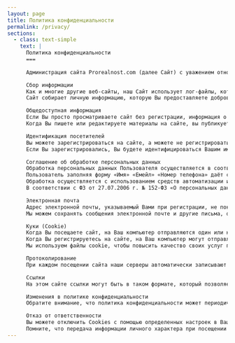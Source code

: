 ```yaml
---
layout: page  
title: Политика конфиденциальности 
permalink: /privacy/
sections:
  - class: text-simple
    text: |
      Политика конфиденциальности
      ===
      
      Администрация сайта Prorealnost.com (далее Сайт) с уважением относится к посетителям Сайта. Мы признаем важность конфиденциальности личной информации посетителей нашего Сайта. Пожалуйста, прочитайте следующую информацию о политике конфиденциальности, с помощью которой Вы даете согласие на сбор, хранение и использование Вашей личной информации в соответствии с этой политикой.

      Сбор информации  
      Как и многие другие веб-сайты, наш Сайт использует лог-файлы, которые содержат статистическую информацию о пользователях нашего Сайта, такие как IP-адрес, операционная система и тип браузера. Данная информация используются в служебных целях для администрирования Сайта.  
      Сайт собирает личную информацию, которую Вы предоставляете добровольно при посещении или регистрации на Сайте, например, Ваше имя или адрес электронной почты. Просматривать содержание Сайта можно и без прохождения процедуры регистрации.

      Общедоступная информация  
      Если Вы просто просматриваете сайт без регистрации, информация о Вас не публикуется на сайте.  
      Когда Вы пишете или редактируете материалы на сайте, вы публикуете каждое слово из того, что написали, и эта информация будет храниться и показываться другим посетителям проекта. Это касается статей, полезных советов, материалов, личных страниц пользователей, комментариев и т. п.

      Идентификация посетителей  
      Вы можете зарегистрироваться на сайте, а можете не регистрироваться.  
      Если Вы зарегистрировались, Вы будете идентифицироваться Вашим именем участника. Это может быть ваше настоящее имя (если вы этого хотите) или Вы можете предпочесть публиковаться под псевдонимом — тем именем, которым представились при создании учётной записи. Другие зарегистрированные посетители сайта смогут посмотреть данные, указанные Вами при регистрации.

      Соглашение об обработке персональных данных  
      Обработка персональных данных Пользователя осуществляется в соответствии с законодательством Российской Федерации. Администрация Сайта               обрабатывает персональные данные Пользователя в целях предоставления Пользователю услуг.
      Пользователь заполняя форму «Имя» «Емейл» «Номер телефона» даёт согласие на обработку своих персональных данных. Под обработкой персональных данных понимается сбор, систематизация, накопление, уточнение (обновление, изменение).
      Обработка осуществляется с использованием средств автоматизации и/или без использования таких средств, в целях реализации мероприятий оповещени       я пользователя о изменениях на сайте и по поддержке обратной связи с пользователями сайта.
      В соответствии с ФЗ от 27.07.2006 г. № 152-ФЗ «О персональных данных» я согласен, при необходимости, во время заполнения информации при       регистрации в сайте или при отправке заявки на участие в сеансе онлайн-связи предоставить информацию, относящуюся к моей личности, например: мое имя, мой номер телефона и электронной почты.

      Электронная почта  
      Адрес электронной почты, указываемый Вами при регистрации, не показывается другим посетителям сайта.   
      Мы можем сохранять сообщения электронной почте и другие письма, оправленные пользователями, чтобы обрабатывать вопросы пользователей, отвечать на запросы и совершенствовать наши службы.

      Куки (Cookie)  
      Когда Вы посещаете сайт, на Ваш компьютер отправляются один или несколько файлов cookie. Это небольшой файл, в котором содержатся наборы символов и который позволяет идентифицировать браузер.  
      Когда Вы регистрируетесь на сайте, на Ваш компьютер могут отправляться дополнительные файлы cookie, позволяющие избежать повторного ввода имени пользователя (и, возможно, пароля) при следующем визите. Вы можете стереть их по окончании сеанса, если используете общедоступный компьютер и не желаете открывать свой псевдоним последующим пользователям компьютера (в таком случае вам также нужно очистить кэш браузера).  
      Мы используем файлы cookie, чтобы повысить качество своих услуг путем сохранения пользовательских настроек и отслеживания тенденций в действиях пользователей, например, при выполнении поиска. Большинство браузеров изначально настроены так, чтобы принимать файлы cookie, однако Вы можете полностью запретить использование файлов cookie или настроить показ уведомлений об их отправке. Однако без файлов cookie некоторые функции сайта могут работать неправильно.

      Протоколирование  
      При каждом посещении сайта наши серверы автоматически записывают информацию, которую Ваш браузер передает при посещении веб-страниц. Как правило эта информация включает запрашиваемую веб-страницу, IP-адрес компьютера, тип браузера, языковые настройки браузера, дату и время запроса, а также один или несколько файлов cookie, которые позволяют точно идентифицировать Ваш браузер.

      Ссылки  
      На этом сайте ссылки могут быть в таком формате, который позволяет отслеживать, пользуются ли ими посетители. Эта информация используется для повышения качества нашей рекламы.  

      Изменения в политике конфиденциальности  
      Обратите внимание, что политика конфиденциальности может периодически изменяться. Все изменения политики конфиденциальности публикуются на этой странице.

      Отказ от ответственности  
      Вы можете отключить Cookies с помощью определенных настроек в Вашем браузере.  
      Помните, что передача информации личного характера при посещении сторонних сайтов, включая веб-сайты, ссылку на которые содержит наш Сайт, не подпадает под действие данного документа. Администрация Сайта не несет ответственности за действия других веб-сайтов. Процесс сбора и передачи информации личного характера при посещении этих сайтов регламентируется «Политикой конфиденциальности» или аналогичными документами, которые расположены на сайтах этих компаний.
---
```

